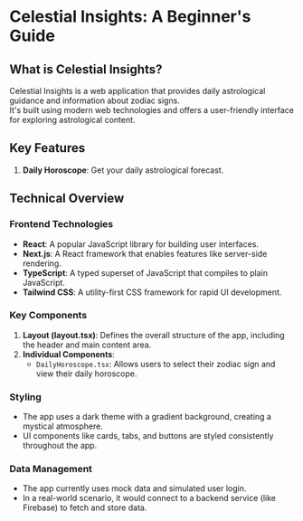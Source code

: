 # Celestial Insights: A Beginner's Guide

## What is Celestial Insights?

Celestial Insights is a web application that provides daily astrological guidance and information about zodiac signs.  
It's built using modern web technologies and offers a user-friendly interface for exploring astrological content.

## Key Features

1. **Daily Horoscope**: Get your daily astrological forecast.

## Technical Overview

### Frontend Technologies
- **React**: A popular JavaScript library for building user interfaces.
- **Next.js**: A React framework that enables features like server-side rendering.
- **TypeScript**: A typed superset of JavaScript that compiles to plain JavaScript.
- **Tailwind CSS**: A utility-first CSS framework for rapid UI development.

### Key Components

1. **Layout (layout.tsx)**: Defines the overall structure of the app, including the header and main content area.
2. **Individual Components**:
   - `DailyHoroscope.tsx`: Allows users to select their zodiac sign and view their daily horoscope.

### Styling
- The app uses a dark theme with a gradient background, creating a mystical atmosphere.
- UI components like cards, tabs, and buttons are styled consistently throughout the app.

### Data Management
- The app currently uses mock data and simulated user login.
- In a real-world scenario, it would connect to a backend service (like Firebase) to fetch and store data.
